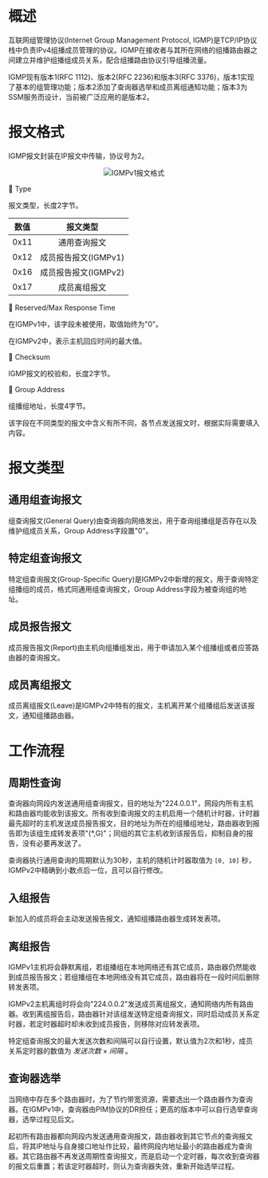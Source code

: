 # 概述
互联网组管理协议(Internet Group Management Protocol, IGMP)是TCP/IP协议栈中负责IPv4组播成员管理的协议。IGMP在接收者与其所在网络的组播路由器之间建立并维护组播组成员关系，配合组播路由协议引导组播流量。

IGMP现有版本1(RFC 1112)、版本2(RFC 2236)和版本3(RFC 3376)，版本1实现了基本的组管理功能；版本2添加了查询器选举和成员离组通知功能；版本3为SSM服务而设计，当前被广泛应用的是版本2。

# 报文格式
IGMP报文封装在IP报文中传输，协议号为2。

<div align="center">

![IGMPv1报文格式](./Assets-IGMP/IGMPv1报文格式.jpg)

</div>

🔷 Type

报文类型，长度2字节。

<div align="center">

| 数值  |       报文类型       |
| :---: | :------------------: |
| 0x11  |     通用查询报文     |
| 0x12  | 成员报告报文(IGMPv1) |
| 0x16  | 成员报告报文(IGMPv2) |
| 0x17  |     成员离组报文     |

</div>

🔷 Reserved/Max Response Time

在IGMPv1中，该字段未被使用，取值始终为"0"。

在IGMPv2中，表示主机回应时间的最大值。

🔷 Checksum

IGMP报文的校验和，长度2字节。

🔷 Group Address

组播组地址，长度4字节。

该字段在不同类型的报文中含义有所不同，各节点发送报文时，根据实际需要填入内容。

# 报文类型
## 通用组查询报文
组查询报文(General Query)由查询器向网络发出，用于查询组播组是否存在以及维护组成员关系，Group Address字段置"0"。

## 特定组查询报文
特定组查询报文(Group-Specific Query)是IGMPv2中新增的报文，用于查询特定组播组的成员，格式同通用组查询报文，Group Address字段为被查询组的地址。

## 成员报告报文
成员报告报文(Report)由主机向组播组发出，用于申请加入某个组播组或者应答路由器的查询报文。

## 成员离组报文
成员离组报文(Leave)是IGMPv2中特有的报文，主机离开某个组播组后发送该报文，通知组播路由器。

# 工作流程
## 周期性查询
查询器向网段内发送通用组查询报文，目的地址为"224.0.0.1"，网段内所有主机和路由器均能收到该报文。所有收到查询报文的主机启用一个随机计时器，计时器最先超时的主机发送成员报告报文，目的地址为所在的组播组地址，路由器收到报告即为该组生成转发表项"(*,G)"；同组的其它主机收到该报告后，抑制自身的报告，没有必要再发送了。

查询器执行通用查询的周期默认为30秒，主机的随机计时器取值为 `[0, 10]` 秒，IGMPv2中精确到小数点后一位，且可以自行修改。

## 入组报告
新加入的成员将会主动发送报告报文，通知组播路由器生成转发表项。

## 离组报告
IGMPv1主机将会静默离组，若组播组在本地网络还有其它成员，路由器仍然能收到成员报告报文；若组播组在本地网络没有其它成员，路由器将在一段时间后删除转发表项。

IGMPv2主机离组时将会向"224.0.0.2"发送成员离组报文，通知网络内所有路由器。收到离组报告后，路由器针对该组发送特定组查询报文，同时启动成员关系定时器，若定时器超时却未收到成员报告，则移除对应转发表项。

特定组查询报文的最大发送次数和间隔可以自行设置，默认值为2次和1秒，成员关系定时器的数值为 $发送次数 × 间隔$ 。

## 查询器选举
当网络中存在多个路由器时，为了节约带宽资源，需要选出一个路由器作为查询器。在IGMPv1中，查询器由PIM协议的DR担任；更高的版本中可以自行选举查询器，选举过程见后文。

起初所有路由器都向网段内发送通用查询报文，路由器收到其它节点的查询报文后，将其IP地址与自身接口地址作比较，最终网段内地址最小的路由器成为查询器。其它路由器不再发送周期性查询报文，而是启动一个定时器，每次收到查询器的报文后重置；若该定时器超时，则认为查询器失效，重新开始选举过程。



<!-- TODO
设置通用查询间隔
Cisco(config-if)#ip igmp query-interval [查询间隔/秒]
设置回应计时器最大值
Cisco(config-if)#ip igmp query-max-response-time [最大响应时间/秒]

加入指定的组播组
Cisco(config-if)#ip igmp join-group [组播地址] {source [SSM源地址]} 

设置特定组查询报文最大发送次数
Cisco(config-if)#ip igmp last-member-query-count [最大发送次数]

设置特定组查询报文发送间隔
Cisco(config-if)#ip igmp last-member-query-interval [间隔/毫秒]
-->
